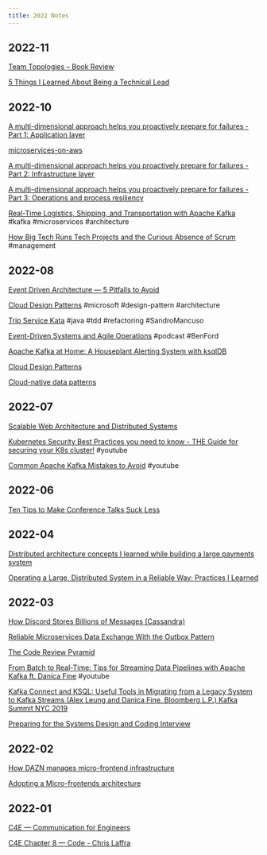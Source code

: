 ```yaml
---
title: 2022 Notes
---
```

## 2022-11

[Team Topologies – Book Review](https://www.davefarley.net/?p=360)

[5 Things I Learned About Being a Technical Lead](https://www.davefarley.net/?p=366)

## 2022-10

[A multi-dimensional approach helps you proactively prepare for failures - Part 1: Application layer](https://aws.amazon.com/it/blogs/architecture/a-multi-dimensional-approach-helps-you-proactively-prepare-for-failures-part-1-application-layer/)

[microservices-on-aws](https://docs.aws.amazon.com/pdfs/whitepapers/latest/microservices-on-aws/microservices-on-aws.pdf)

[A multi-dimensional approach helps you proactively prepare for failures - Part 2: Infrastructure layer](https://aws.amazon.com/it/blogs/architecture/a-multi-dimensional-approach-helps-you-proactively-prepare-for-failures-part-2-infrastructure-layer/)

[A multi-dimensional approach helps you proactively prepare for failures - Part 3: Operations and process resiliency](https://aws.amazon.com/it/blogs/architecture/a-multi-dimensional-approach-helps-you-proactively-prepare-for-failures-part-3-operations-and-process-resiliency/)

[Real-Time Logistics, Shipping, and Transportation with Apache Kafka](https://www.kai-waehner.de/blog/2022/09/29/real-time-logistics-shipping-transportation-with-apache-kafka/)
#kafka #microservices #architecture

[How Big Tech Runs Tech Projects and the Curious Absence of Scrum](https://blog-pragmaticengineer-com.cdn.ampproject.org/c/s/blog.pragmaticengineer.com/project-management-at-big-tech/amp/)
#management

## 2022-08

[Event Driven Architecture — 5 Pitfalls to Avoid](https://natansil.medium.com/event-driven-architecture-5-pitfalls-to-avoid-b3ebf885bdb1)

[Cloud Design Patterns](https://docs.microsoft.com/en-gb/azure/architecture/patterns/)
#microsoft #design-pattern #architecture

[Trip Service Kata](https://github.com/sandromancuso/trip-service-kata)
#java #tdd #refactoring #SandroMancuso

[Event-Driven Systems and Agile Operations](https://developer.confluent.io/podcast/event-driven-systems-and-agile-operations/)
#podcast #BenFord

[Apache Kafka at Home: A Houseplant Alerting System with ksqlDB](https://www.confluent.io/blog/using-data-pipelines-for-real-time-alerting-with-ksqldb/)

[Cloud Design Patterns](https://docs.microsoft.com/en-us/azure/architecture/patterns/)

[Cloud-native data patterns](https://docs.microsoft.com/en-us/dotnet/architecture/cloud-native/distributed-data)

## 2022-07

[Scalable Web Architecture and Distributed Systems](http://www.aosabook.org/en/distsys.html)

[Kubernetes Security Best Practices you need to know - THE Guide for securing your K8s cluster!](https://www.youtube.com/watch?v=oBf5lrmquYI)
#youtube

[Common Apache Kafka Mistakes to Avoid](https://www.youtube.com/watch?v=HkUfzavcLj0)
#youtube

## 2022-06

[Ten Tips to Make Conference Talks Suck Less](https://www.morling.dev/blog/ten-tips-make-conference-talks-suck-less/)

## 2022-04

[Distributed architecture concepts I learned while building a large payments system](https://blog.pragmaticengineer.com/distributed-architecture-concepts-i-have-learned-while-building-payments-systems/)

[Operating a Large, Distributed System in a Reliable Way: Practices I Learned](https://blog.pragmaticengineer.com/operating-a-high-scale-distributed-system/)

## 2022-03

[How Discord Stores Billions of Messages (Cassandra)](https://blog.discord.com/how-discord-stores-billions-of-messages-7fa6ec7ee4c7)

[Reliable Microservices Data Exchange With the Outbox Pattern](https://debezium.io/blog/2019/02/19/reliable-microservices-data-exchange-with-the-outbox-pattern/)

[The Code Review Pyramid](https://www.morling.dev/blog/the-code-review-pyramid/)

[From Batch to Real-Time: Tips for Streaming Data Pipelines with Apache Kafka ft. Danica Fine](https://www.youtube.com/watch?v=vL_79dmF_8s)
#youtube

[Kafka Connect and KSQL: Useful Tools in Migrating from a Legacy System to Kafka Streams (Alex Leung and Danica Fine, Bloomberg L.P.) Kafka Summit NYC 2019](https://videos.confluent.io/watch/KCpQFZQzL1dtJCQJMRaKjz)

[Preparing for the Systems Design and Coding Interview](https://blog.pragmaticengineer.com/preparing-for-the-systems-design-and-coding-interviews/)

## 2022-02

[How DAZN manages micro-frontend infrastructure](https://medium.com/dazn-tech/how-dazn-manages-micro-frontend-infrastructure-f045d7c634c2)

[Adopting a Micro-frontends architecture](https://medium.com/dazn-tech/adopting-a-micro-frontends-architecture-e283e6a3c4f3)

## 2022-01

[C4E — Communication for Engineers](https://laffra.medium.com/c4e-communication-for-engineers-7f510db8d33f)

[C4E Chapter 8 — Code - Chris Laffra](https://laffra.medium.com/c4e-chapter-8-code-8467a521ac9a)